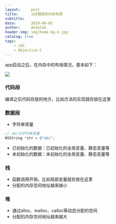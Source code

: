 ```yaml
---
layout:     post
title:      iOS程序的内存布局
subtitle:   
date:       2019-09-05
author:     AndyCao
header-img: img/home-bg-o.jpg
catalog: true
tags:
    - iOS
    - Objective-C
---
```


app启动之后，在内存中的布局情况，基本如下：


![](https://user-gold-cdn.xitu.io/2019/9/5/16cff49b741bcbd9?w=1078&h=1114&f=png&s=303215)

### 代码段
编译之后代码存放的地方，比如方法的实现就存放在这里

### 数据段
- 字符串常量
```Objective-C
// abc为字符串常量
NSString *str = @"abc";
```
- 已初始化的数据：已初始化的全局变量、静态变量等
- 未初始化的数据：未初始化的全局变量、静态变量等

### 栈
- 函数调用开销，比如局部变量就存放在这里
- 分配的内存空间地址越来越小

### 堆
- 通过alloc、malloc、calloc等动态分配的空间
- 分配的内存空间地址越来越大
